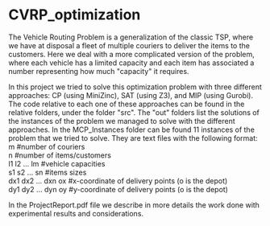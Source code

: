 # CVRP_optimization

The Vehicle Routing Problem is a generalization of the classic TSP, where we have at disposal a fleet of multiple couriers to deliver the items to the customers. Here we deal with a more complicated version of the problem, where each vehicle has a limited capacity and each item has associated a number representing how much "capacity" it requires.

In this project we tried to solve this optimization problem with three different approaches: CP (using MiniZinc), SAT (using Z3), and MIP (using Gurobi). The code relative to each one of these approaches can be found in the relative folders, under the folder "src". The "out" folders list the solutions of the instances of the problem we managed to solve with the different approaches. 
In the MCP_Instances folder can be found 11 instances of the problem that we tried to solve. They are text files with the following format:     
m                        #number of couriers       
n                        #number of items/customers        
l1 l2 ... lm             #vehicle capacities       
s1 s2 ... sn             #items sizes      
dx1 dx2 ... dxn ox       #x-coordinate of delivery points  (o is the depot)      
dy1 dy2 ... dyn oy       #y-coordinate of delivery points  (o is the depot)      


In the ProjectReport.pdf file we describe in more details the work done with experimental results and considerations.
